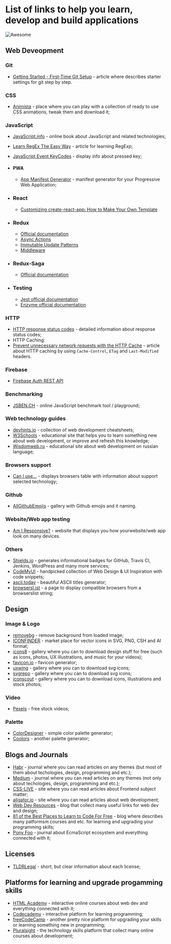 # List of links to help you learn, develop and build applications

![Awesome](https://cdn.rawgit.com/sindresorhus/awesome/d7305f38d29fed78fa85652e3a63e154dd8e8829/media/badge.svg)


## Web Deveopment

### Git
* [Getting Started - First-Time Git Setup](https://git-scm.com/book/en/v2/Getting-Started-First-Time-Git-Setup) - article where describes starter settings for git step by step.

### CSS
* [Animista](https://animista.net/) - place where you can play with a collection of ready to use CSS animations, tweak them and download it;

### JavaScript
* [JavaScript.info](https://javascript.info/) - online book about JavaScript and related technologies;
* [Learn RegEx The Easy Way](https://github.com/ziishaned/learn-regex/blob/master/README.md) - article for learning RegExp;
* [JavaScript Event KeyCodes](https://keycode.info/) - display info about pressed key;

* #### PWA
  * [App Manifest Generator](https://app-manifest.firebaseapp.com/) - manifest generator for your Progressive Web Application;

* ### React
  * [Customizing create-react-app: How to Make Your Own Template](https://auth0.com/blog/how-to-configure-create-react-app/)

* ### Redux
  * [Official documentation](https://redux.js.org/)
  * [Async Actions](https://redux.js.org/advanced/async-actions)
  * [Immutable Update Patterns](https://redux.js.org/recipes/structuring-reducers/immutable-update-patterns/)
  * [Middleware](https://redux.js.org/advanced/middleware/)

* ### Redux-Saga
  * [Official documentation](https://redux-saga.js.org/)

* ### Testing
  * [Jest official documentation](https://jestjs.io)
  * [Enzyme official documentation](https://enzymejs.github.io/enzyme/)

### HTTP
 * [HTTP response status codes](https://developer.mozilla.org/en-US/docs/Web/HTTP/Status) - detailed information about response status codes;
 * HTTP Caching:
  * [Prevent unnecessary network requests with the HTTP Cache](https://web.dev/http-cache/#invalidating_and_updating_cached_responses) - article about HTTP caching by using `Cache-Control`, `ETag` and `Last-Modified` headers.

### Firebase
* [Firebase Auth REST API](https://firebase.google.com/docs/reference/rest/auth/)

### Benchmarking
* [JSBEN.CH](https://jsben.ch/) - online JavaScript benchmark tool / playground;

### Web technology guides
* [devhints.io](https://devhints.io/) - collection of web development cheatsheets;
* [W3Schools](https://www.w3schools.com/) - educational site that helps you to learn something new about web development, or improve and refresh this knowledge;
* [Wisdomweb.ru](http://www.wisdomweb.ru/) - educational site about web development on russian language;

### Browsers support
* [Can I use...](https://caniuse.com/) - displays browsers table with information about support selected technology;

### Github
* [AllGithubEmojis](https://jzeferino.github.io/AllGithubEmojis/) - gallery with Github emojis and it naming.

### Website/Web app testing
* [Am I Responsive?](http://ami.responsivedesign.is/) - website that displays you how yourwebsite/web app look on many devices.

### Others
* [Shields.io](https://shields.io/) - generates informational badges for GitHub, Travis CI, Jenkins, WordPress and many more services;
* [CodeMyUI](https://codemyui.com/) - handpicked collection of Web Design & UI Inspiration with code snippets;
* [ascii.today](https://ascii.today/) - beautiful ASCII titles generator;
* [browsersl.ist](https://browsersl.ist/) - a page to display compatible browsers from a browserslist string;

## Design

### Image & Logo
* [removebg](https://www.remove.bg) - remove background from loaded image;
* [ICONFINDER](https://www.iconfinder.com/) - market place for vector icons in SVG, PNG, CSH and AI format;
* [icons8](https://icons8.com/) - gallery where you can to download design stuff for free (such as icons, photos, UX illustrations, and music for your videos);
* [favicon.io](https://favicon.io/) - favicon generator;
* [uxwing](https://uxwing.com/) - gallery where you can to download svg icons;
* [svgrepo](https://www.svgrepo.com/) - gallery where you can to download svg icons;
* [iconscout](https://iconscout.com/) - gallery where you can to download icons, illustrations and stock photos; 

### Video
* [Pexels](https://www.pexels.com/videos/) - free stock videos;

### Palette
* [ColorDesigner](https://colordesigner.io/) - simple color palette generator;
* [Coolors](https://coolors.co/) - another palette generator;

## Blogs and Journals
* [Habr](https://habr.com/) - journal where you can read articles on any themes (but most of them about techologies, design, programming and etc.);
* [Medium](https://medium.com/) - journal where you can read articles on any themes (not only about techologies, design, programming and etc.);
* [CSS-LIVE](https://css-live.ru/) - site where you can read articles about Frontend subject matter;
* [aligator.io](https://alligator.io/) - site where you can read articles about web development;
* [Web Dev Resources](https://webdevresources.info/) - blog that collect many useful links for web dev and design;
* [81 of the Best Places to Learn to Code For Free](https://learntocodewith.me/posts/code-for-free/) - blog where describes many patformsm courses and etc. for learning and upgrading your programming skills;
* [Pony Foo](https://ponyfoo.com/) - journal about EcmaScript ecosystem and everything connected with it;

## Licenses
* [TLDRLegal](https://tldrlegal.com/) - short, but clear information about each license;

## Platforms for learning and upgrade progamming skills
* [HTML Academy](https://htmlacademy.ru/) - interactive online courses about web dev and everything connected with it;
* [Codecademy](https://www.codecademy.com/) - interactive platform for learning programming;
* [freeCodeCamp](https://www.freecodecamp.org/) - another pretty nice platform for upgrading your skills or learning something new in programming;
* [Pluralsight](https://www.pluralsight.com/) - the technology skills platform that collect many online courses about development;
